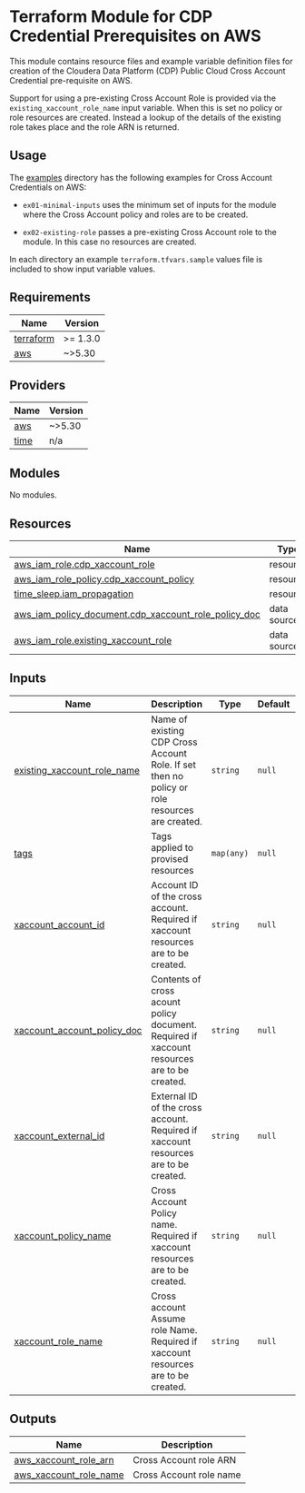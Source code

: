 <!-- BEGIN_TF_DOCS -->
# Terraform Module for CDP Credential Prerequisites on AWS

This module contains resource files and example variable definition files for creation of the Cloudera Data Platform (CDP) Public Cloud Cross Account Credential pre-requisite on AWS.

Support for using a pre-existing Cross Account Role is provided via the `existing_xaccount_role_name` input variable. When this is set no policy or role resources are created. Instead a lookup of the details of the existing role takes place and the role ARN is returned.

## Usage

The [examples](./examples) directory has the following examples for Cross Account Credentials on AWS:

* `ex01-minimal-inputs` uses the minimum set of inputs for the module where the Cross Account policy and roles are to be created.

* `ex02-existing-role` passes a pre-existing Cross Account role to the module. In this case no resources are created.

In each directory an example `terraform.tfvars.sample` values file is included to show input variable values.

## Requirements

| Name | Version |
|------|---------|
| <a name="requirement_terraform"></a> [terraform](#requirement\_terraform) | >= 1.3.0 |
| <a name="requirement_aws"></a> [aws](#requirement\_aws) | ~>5.30 |

## Providers

| Name | Version |
|------|---------|
| <a name="provider_aws"></a> [aws](#provider\_aws) | ~>5.30 |
| <a name="provider_time"></a> [time](#provider\_time) | n/a |

## Modules

No modules.

## Resources

| Name | Type |
|------|------|
| [aws_iam_role.cdp_xaccount_role](https://registry.terraform.io/providers/hashicorp/aws/latest/docs/resources/iam_role) | resource |
| [aws_iam_role_policy.cdp_xaccount_policy](https://registry.terraform.io/providers/hashicorp/aws/latest/docs/resources/iam_role_policy) | resource |
| [time_sleep.iam_propagation](https://registry.terraform.io/providers/hashicorp/time/latest/docs/resources/sleep) | resource |
| [aws_iam_policy_document.cdp_xaccount_role_policy_doc](https://registry.terraform.io/providers/hashicorp/aws/latest/docs/data-sources/iam_policy_document) | data source |
| [aws_iam_role.existing_xaccount_role](https://registry.terraform.io/providers/hashicorp/aws/latest/docs/data-sources/iam_role) | data source |

## Inputs

| Name | Description | Type | Default | Required |
|------|-------------|------|---------|:--------:|
| <a name="input_existing_xaccount_role_name"></a> [existing\_xaccount\_role\_name](#input\_existing\_xaccount\_role\_name) | Name of existing CDP Cross Account Role. If set then no policy or role resources are created. | `string` | `null` | no |
| <a name="input_tags"></a> [tags](#input\_tags) | Tags applied to provised resources | `map(any)` | `null` | no |
| <a name="input_xaccount_account_id"></a> [xaccount\_account\_id](#input\_xaccount\_account\_id) | Account ID of the cross account. Required if xaccount resources are to be created. | `string` | `null` | no |
| <a name="input_xaccount_account_policy_doc"></a> [xaccount\_account\_policy\_doc](#input\_xaccount\_account\_policy\_doc) | Contents of cross acount policy document. Required if xaccount resources are to be created. | `string` | `null` | no |
| <a name="input_xaccount_external_id"></a> [xaccount\_external\_id](#input\_xaccount\_external\_id) | External ID of the cross account. Required if xaccount resources are to be created. | `string` | `null` | no |
| <a name="input_xaccount_policy_name"></a> [xaccount\_policy\_name](#input\_xaccount\_policy\_name) | Cross Account Policy name. Required if xaccount resources are to be created. | `string` | `null` | no |
| <a name="input_xaccount_role_name"></a> [xaccount\_role\_name](#input\_xaccount\_role\_name) | Cross account Assume role Name. Required if xaccount resources are to be created. | `string` | `null` | no |

## Outputs

| Name | Description |
|------|-------------|
| <a name="output_aws_xaccount_role_arn"></a> [aws\_xaccount\_role\_arn](#output\_aws\_xaccount\_role\_arn) | Cross Account role ARN |
| <a name="output_aws_xaccount_role_name"></a> [aws\_xaccount\_role\_name](#output\_aws\_xaccount\_role\_name) | Cross Account role name |
<!-- END_TF_DOCS -->